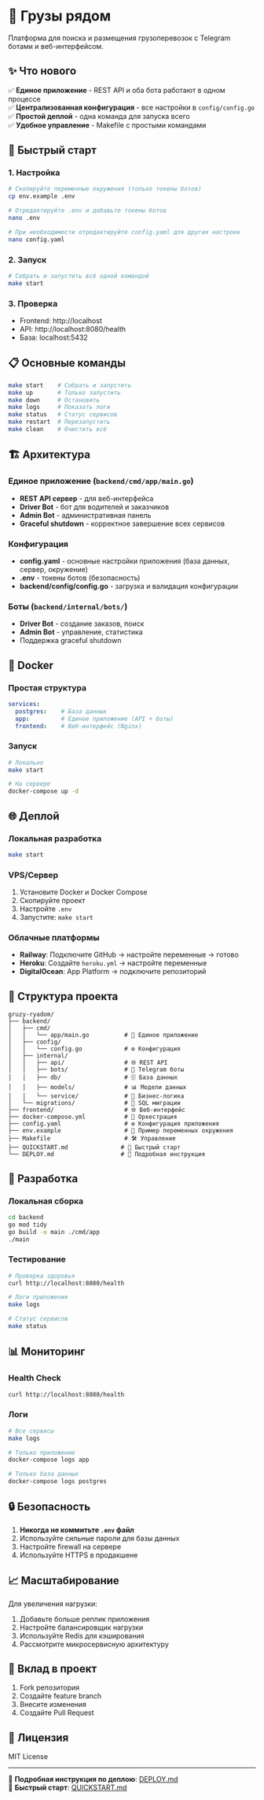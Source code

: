 # 🚛 Грузы рядом

Платформа для поиска и размещения грузоперевозок с Telegram ботами и веб-интерфейсом.

## ✨ Что нового

✅ **Единое приложение** - REST API и оба бота работают в одном процессе  
✅ **Централизованная конфигурация** - все настройки в `config/config.go`  
✅ **Простой деплой** - одна команда для запуска всего  
✅ **Удобное управление** - Makefile с простыми командами  

## 🚀 Быстрый старт

### 1. Настройка
```bash
# Скопируйте переменные окружения (только токены ботов)
cp env.example .env

# Отредактируйте .env и добавьте токены ботов
nano .env

# При необходимости отредактируйте config.yaml для других настроек
nano config.yaml
```

### 2. Запуск
```bash
# Собрать и запустить всё одной командой
make start
```

### 3. Проверка
- Frontend: http://localhost
- API: http://localhost:8080/health
- База: localhost:5432

## 📋 Основные команды

```bash
make start    # Собрать и запустить
make up       # Только запустить
make down     # Остановить
make logs     # Показать логи
make status   # Статус сервисов
make restart  # Перезапустить
make clean    # Очистить всё
```

## 🏗️ Архитектура

### Единое приложение (`backend/cmd/app/main.go`)
- **REST API сервер** - для веб-интерфейса
- **Driver Bot** - бот для водителей и заказчиков
- **Admin Bot** - административная панель
- **Graceful shutdown** - корректное завершение всех сервисов

### Конфигурация
- **config.yaml** - основные настройки приложения (база данных, сервер, окружение)
- **.env** - токены ботов (безопасность)
- **backend/config/config.go** - загрузка и валидация конфигурации

### Боты (`backend/internal/bots/`)
- **Driver Bot** - создание заказов, поиск
- **Admin Bot** - управление, статистика
- Поддержка graceful shutdown

## 🐳 Docker

### Простая структура
```yaml
services:
  postgres:    # База данных
  app:         # Единое приложение (API + боты)
  frontend:    # Веб-интерфейс (Nginx)
```

### Запуск
```bash
# Локально
make start

# На сервере
docker-compose up -d
```

## 🌐 Деплой

### Локальная разработка
```bash
make start
```

### VPS/Сервер
1. Установите Docker и Docker Compose
2. Скопируйте проект
3. Настройте `.env`
4. Запустите: `make start`

### Облачные платформы
- **Railway**: Подключите GitHub → настройте переменные → готово
- **Heroku**: Создайте `heroku.yml` → настройте переменные
- **DigitalOcean**: App Platform → подключите репозиторий

## 📁 Структура проекта

```
gruzy-ryadom/
├── backend/
│   ├── cmd/
│   │   └── app/main.go          # 🎯 Единое приложение
│   ├── config/
│   │   └── config.go            # ⚙️ Конфигурация
│   ├── internal/
│   │   ├── api/                 # 🌐 REST API
│   │   ├── bots/                # 🤖 Telegram боты
│   │   ├── db/                  # 🗄️ База данных
│   │   ├── models/              # 📊 Модели данных
│   │   └── service/             # 🔧 Бизнес-логика
│   └── migrations/              # 📝 SQL миграции
├── frontend/                    # 🌐 Веб-интерфейс
├── docker-compose.yml           # 🐳 Оркестрация
├── config.yaml                  # ⚙️ Конфигурация приложения
├── env.example                  # 📝 Пример переменных окружения
├── Makefile                     # 🛠️ Управление
├── QUICKSTART.md               # 🚀 Быстрый старт
└── DEPLOY.md                   # 📖 Подробная инструкция
```

## 🔧 Разработка

### Локальная сборка
```bash
cd backend
go mod tidy
go build -o main ./cmd/app
./main
```

### Тестирование
```bash
# Проверка здоровья
curl http://localhost:8080/health

# Логи приложения
make logs

# Статус сервисов
make status
```

## 📊 Мониторинг

### Health Check
```bash
curl http://localhost:8080/health
```

### Логи
```bash
# Все сервисы
make logs

# Только приложение
docker-compose logs app

# Только база данных
docker-compose logs postgres
```

## 🔒 Безопасность

1. **Никогда не коммитьте `.env` файл**
2. Используйте сильные пароли для базы данных
3. Настройте firewall на сервере
4. Используйте HTTPS в продакшене

## 📈 Масштабирование

Для увеличения нагрузки:
1. Добавьте больше реплик приложения
2. Настройте балансировщик нагрузки
3. Используйте Redis для кэширования
4. Рассмотрите микросервисную архитектуру

## 🤝 Вклад в проект

1. Fork репозитория
2. Создайте feature branch
3. Внесите изменения
4. Создайте Pull Request

## 📄 Лицензия

MIT License

---

📖 **Подробная инструкция по деплою**: [DEPLOY.md](DEPLOY.md)  
🚀 **Быстрый старт**: [QUICKSTART.md](QUICKSTART.md)
